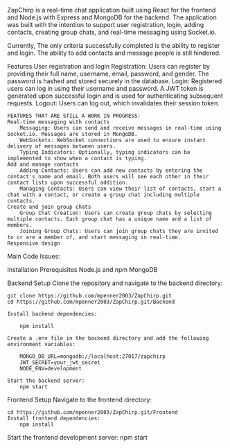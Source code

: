 ZapChirp is a real-time chat application built using React for the frontend and Node.js with Express and MongoDB for the backend. The application was built with the intention to support user registration, login, adding contacts, creating group chats, and real-time messaging using Socket.io.

Currently, The only criteria successfully completed is the ability to register and login.  The ability to add contacts and message people is still hindered.

Features
    User registration and login
        Registration: Users can register by providing their full name, username, email, password, and gender. The password is hashed and stored securely in the database.
        Login: Registered users can log in using their username and password. A JWT token is generated upon successful login and is used for authenticating subsequent requests.
        Logout: Users can log out, which invalidates their session token.
    
    FEATURES THAT ARE STILL A WORK IN PROGRESS:
    Real-time messaging with contacts
        Messaging: Users can send and receive messages in real-time using Socket.io. Messages are stored in MongoDB.
        WebSockets: WebSocket connections are used to ensure instant delivery of messages between users.
        Typing Indicators: Optionally, typing indicators can be implemented to show when a contact is typing.
    Add and manage contacts
        Adding Contacts: Users can add new contacts by entering the contact's name and email. Both users will see each other in their contact lists upon successful addition.
        Managing Contacts: Users can view their list of contacts, start a chat with a contact, or create a group chat including multiple contacts.
    Create and join group chats
        Group Chat Creation: Users can create group chats by selecting multiple contacts. Each group chat has a unique name and a list of members.
        Joining Group Chats: Users can join group chats they are invited to or are a member of, and start messaging in real-time.
    Responsive design

Main Code Issues:

Installation
    Prerequisites
        Node.js and npm
        MongoDB

Backend Setup
    Clone the repository and navigate to the backend directory:

    git clone https://github.com/mpenner2003/ZapChirp.git
    cd https://github.com/mpenner2003/ZapChirp.git/Backend

    Install backend dependencies:

        npm install

    Create a .env file in the backend directory and add the following environment variables:

        MONGO_DB_URL=mongodb://localhost:27017/zapchirp
        JWT_SECRET=your_jwt_secret
        NODE_ENV=development

    Start the backend server:
        npm start

Frontend Setup
    Navigate to the frontend directory:

    cd https://github.com/mpenner2003/ZapChirp.git/Frontend
    Install frontend dependencies:
        npm install

Start the frontend development server:
    npm start
